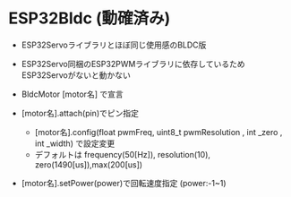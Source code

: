 # ESP32Bldc (動確済み)
- ESP32Servoライブラリとほぼ同じ使用感のBLDC版
- ESP32Servo同梱のESP32PWMライブラリに依存しているためESP32Servoがないと動かない

- BldcMotor [motor名] で宣言
- [motor名].attach(pin)でピン指定
  - [motor名].config(float pwmFreq, uint8_t pwmResolution , int _zero , int _width) で設定変更
  - デフォルトは frequency(50[Hz]), resolution(10), zero(1490[us]),max(200[us])
- [motor名].setPower(power)で回転速度指定 (power:-1~1)